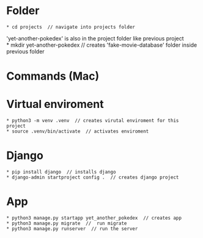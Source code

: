 # Folder
    * cd projects  // navigate into projects folder
'yet-another-pokedex' is also in the project folder like previous project  
    * mkdir yet-another-pokedex  // creates 'fake-movie-database' folder inside previous folder

# Commands (Mac)
  # Virtual enviroment
    * python3 -m venv .venv  // creates virutal enviroment for this project
    * source .venv/bin/activate  // activates enviroment

  # Django
    * pip install django  // installs django
    * django-admin startproject config .  // creates django project

  # App
    * python3 manage.py startapp yet_another_pokedex  // creates app
    * python3 manage.py migrate  //  run migrate
    * python3 manage.py runserver  // run the server